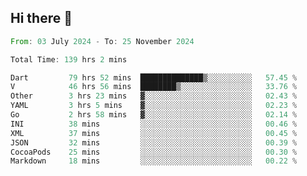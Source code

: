 ## Hi there 👋

<!--START_SECTION:waka-->

```rust
From: 03 July 2024 - To: 25 November 2024

Total Time: 139 hrs 2 mins

Dart         79 hrs 52 mins  ██████████████▒░░░░░░░░░░   57.45 %
V            46 hrs 56 mins  ████████▒░░░░░░░░░░░░░░░░   33.76 %
Other        3 hrs 23 mins   ▓░░░░░░░░░░░░░░░░░░░░░░░░   02.43 %
YAML         3 hrs 5 mins    ▓░░░░░░░░░░░░░░░░░░░░░░░░   02.23 %
Go           2 hrs 58 mins   ▓░░░░░░░░░░░░░░░░░░░░░░░░   02.14 %
INI          38 mins         ░░░░░░░░░░░░░░░░░░░░░░░░░   00.46 %
XML          37 mins         ░░░░░░░░░░░░░░░░░░░░░░░░░   00.45 %
JSON         32 mins         ░░░░░░░░░░░░░░░░░░░░░░░░░   00.39 %
CocoaPods    25 mins         ░░░░░░░░░░░░░░░░░░░░░░░░░   00.30 %
Markdown     18 mins         ░░░░░░░░░░░░░░░░░░░░░░░░░   00.22 %
```

<!--END_SECTION:waka-->

<!--
**mathiskakal/mathiskakal** is a ✨ _special_ ✨ repository because its `README.md` (this file) appears on your GitHub profile.

Here are some ideas to get you started:

- 🔭 I’m currently working on ...
- 🌱 I’m currently learning ...
- 👯 I’m looking to collaborate on ...
- 🤔 I’m looking for help with ...
- 💬 Ask me about ...
- 📫 How to reach me: ...
- 😄 Pronouns: ...
- ⚡ Fun fact: ...
-->
